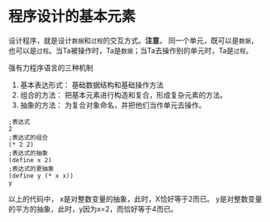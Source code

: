 # 程序设计的基本元素

设计程序，就是设计`数据`和`过程`的交互方式。**注意**， 同一个单元，既可以是`数据`，也可以是`过程`。当Ta被操作时，Ta是`数据`；当Ta去操作别的单元时，Ta是`过程`。

强有力程序语言的三种机制
1. 基本表达形式： 基础数据结构和基础操作方法
1. 组合的方法： 把基本元素进行构造和复合，形成复杂元素的方法。
1. 抽象的方法： 为复合对象命名，并把他们当作单元去操作。


```racket
;表达式
2
;表达式的组合
(* 2 2)
;表达式的抽象
(define x 2)
;表达式的更抽象
(define y (* x x))
y
```
以上的代码中，
x是对整数变量的抽象，此时，X恰好等于2而已。
y是对整数变量的平方的抽象，此时，y因为x=2，而恰好等于4而已。
